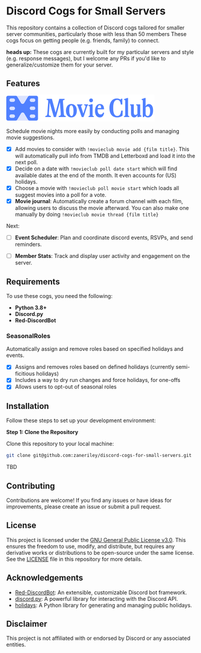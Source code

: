 # Discord Cogs for Small Servers

This repository contains a collection of Discord cogs tailored for smaller server communities, particularly those with less than 50 members These cogs focus on getting people (e.g. friends, family) to connect. 

**heads up:** These cogs are currently built for my particular servers and style (e.g. response messages), but I welcome any PRs if you'd like to generalize/customize them for your server.


## Features

![MovieClub](https://github.com/zaneriley/discord-cogs-for-small-servers/blob/main/movieclub/cog-logo.png?raw=true)

Schedule movie nights more easily by conducting polls and managing movie suggestions. 

- [x] Add movies to consider with `!movieclub movie add {film title}`. This will automatically pull info from TMDB and Letterboxd and load it into the next poll.
- [x] Decide on a date with `!movieclub poll date start` which will find available dates at the end of the month. It even accounts for (US) holidays.
- [x] Choose a movie with `!movieclub poll movie start` which loads all suggest movies into a poll for a vote.
- [X] **Movie journal**: Automatically create a forum channel with each film, allowing users to discuss the movie afterward. You can also make one manually by doing `!movieclub movie thread {film title}`

Next:
- [ ] **Event Scheduler**: Plan and coordinate discord events, RSVPs, and send reminders. 

- [ ] **Member Stats**: Track and display user activity and engagement on the server.

## Requirements

To use these cogs, you need the following:

- **Python 3.8+**
- **Discord.py**
- **Red-DiscordBot**


### SeasonalRoles
Automatically assign and remove roles based on specified holidays and events. 

- [x] Assigns and removes roles based on defined holidays (currently semi-ficitious holidays)
- [x] Includes a way to dry run changes and force holidays, for one-offs
- [x] Allows users to opt-out of seasonal roles

## Installation

Follow these steps to set up your development environment:

**Step 1: Clone the Repository**

Clone this repository to your local machine:

```bash
git clone git@github.com:zaneriley/discord-cogs-for-small-servers.git
```

TBD

## Contributing

Contributions are welcome! If you find any issues or have ideas for improvements, please create an issue or submit a pull request. 

## License

This project is licensed under the [GNU General Public License v3.0](https://www.gnu.org/licenses/gpl-3.0.html). This ensures the freedom to use, modify, and distribute, but requires any derivative works or distributions to be open-source under the same license. See the [LICENSE](LICENSE) file in this repository for more details.

## Acknowledgements

- [Red-DiscordBot](https://github.com/Cog-Creators/Red-DiscordBot): An extensible, customizable Discord bot framework.
- [discord.py](https://github.com/Rapptz/discord.py): A powerful library for interacting with the Discord API.
- [holidays](https://pypi.org/project/holidays/): A Python library for generating and managing public holidays.

## Disclaimer

This project is not affiliated with or endorsed by Discord or any associated entities.